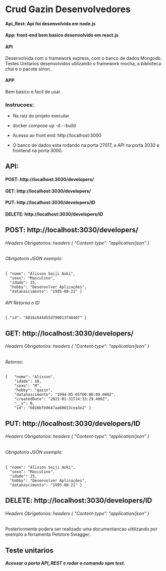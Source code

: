 # Crud Gazin Desenvolvedores 

#### Api_Rest: Api foi desenvolvida em node.js  

#### App: front-end bem basico desenvolvido em react.js

#### API
Desenvolvida com o framework express, com o banco de dados Mongodb. Testes Unitarios desenvolvidos utilizando o framework mocha, a biblioteca chai e o pacote sinon.

#### APP
Bem basico e facil de usar.

### Instrucoes:

* Na raiz do projeto executar

* docker compose up -d --build

* Acesso ao front end: http://localhost:3000

* O banco de dados esta rodando na porta 27017, a API na porta 3030 e frontend na porta 3000.

## API:

#### POST: http://localhost:3030/developers/

#### GET: http://localhost:3030/developers/

#### PUT: http://localhost:3030/developers/ID

#### DELETE: http://localhost:3030/developers/ID


## POST: http://localhost:3030/developers/

###### Headers Obrigatorios: headers {  "Content-type": "application/json" }

###### Obrigatorio JSON exemplo:

    { "nome": "Alisson Seiji Aoki", 
      "sexo": "Masculino",
      "idade": 25,
      "hobby": "Desenvolver Aplicações",
      "datanascimento": "1995-08-21" }

###### API Retorna o ID
    
    { "id": "6016c644d55d790013f48407" }
   

## GET: http://localhost:3030/developers/

###### Headers Obrigatorios: headers {  "Content-type": "application/json" }

###### Retorno:
    {   "nome": "Alisson",
        "idade": 10,
        "sexo": "M",
        "hobby": "gazin",
        "datanascimento": "1994-05-05T00:00:00.000Z",
        "createdDate": "2021-01-31T14:33:29.406Z",
        "__v": 0,
        "id": "6016bfb9647aa60013cea3e2" }


## PUT: http://localhost:3030/developers/ID

###### Headers Obrigatorios: headers {  "Content-type": "application/json" }

###### Obrigatorio JSON exemplo:

    { "nome": "Alisson Seiji Aoki",
      "sexo": "Masculino",
      "idade": 25,
      "hobby": "Desenvolver Aplicações",
      "datanascimento": "1995-08-21" }


## DELETE: http://localhost:3030/developers/ID

###### Headers Obrigatorios: headers {  "Content-type": "application/json" }

Posteriormente podera ser realizado uma documentancao ultilizando por exemplo a ferramenta Petstore Swagger.

## Teste unitarios

##### Acessar a parta API_REST e rodar o comando npm test.



